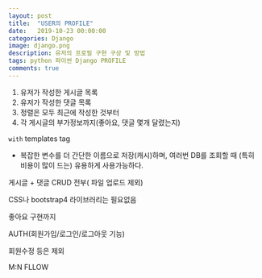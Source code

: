 ```yaml
---
layout: post
title:  "USER의 PROFILE"
date:   2019-10-23 00:00:00
categories: Django
image: django.png
description: 유저의 프로필 구현 구상 및 방법
tags: python 파이썬 Django PROFILE
comments: true
---
```


1. 유저가 작성한 게시글 목록
2. 유저가 작성한 댓글 목록
3. 정렬은 모두 최근에 작성한 것부터
4. 각 게시글의 부가정보까지(좋아요, 댓글 몇개 달렸는지)



`with` templates tag

- 복잡한 변수를 더 간단한 이름으로 저장(캐시)하며, 여러번 DB를 조회할 때 (특히 비용이 많이 드는) 유용하게 사용가능하다.



게시글 + 댓글 CRUD 전부( 파일 업로드 제외)

CSS나 bootstrap4  라이브러리는 필요없음

좋아요 구현까지

AUTH(회원가입/로그인/로그아웃 기능)

회원수정 등은 제외





M:N FLLOW